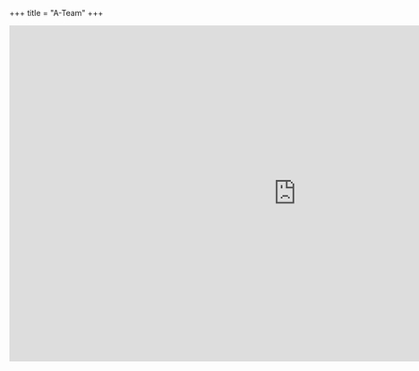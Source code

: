 +++
title = "A-Team"
+++
<div class="calendar">
  <iframe src="https://calendar.google.com/calendar/embed?src=oc9it36pgdspmucuj3n7ifvvtg%40group.calendar.google.com&ctz=Europe/Berlin" style="border: 0" width="1024" height="600" frameborder="0" scrolling="no"></iframe>
</div>
